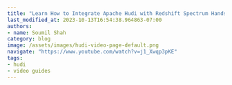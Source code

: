 ```yaml
---
title: "Learn How to Integrate Apache Hudi with Redshift Spectrum Hands on Labs with Code"
last_modified_at: 2023-10-13T16:54:38.964863-07:00
authors:
- name: Soumil Shah
category: blog
image: /assets/images/hudi-video-page-default.png
navigate: "https://www.youtube.com/watch?v=j1_Xwqp3pKE"
tags:
- hudi
- video guides
---
```

